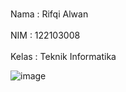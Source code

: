 <br> Nama : Rifqi Alwan </br>
<br> NIM : 122103008 </br>
<br> Kelas : Teknik Informatika </br>

![image](https://github.com/user-attachments/assets/d954ee04-9c74-428e-b913-0410ec187b4e)
